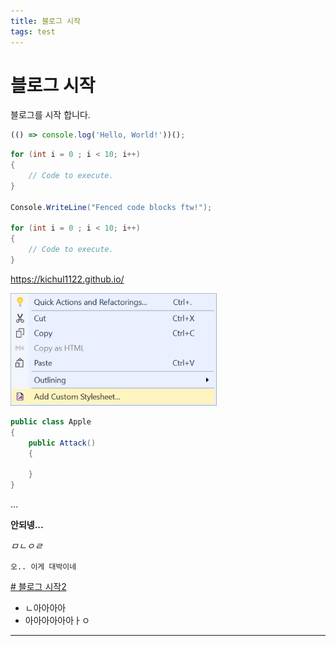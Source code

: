 ```yaml
---
title: 블로그 시작
tags: test
---
```


# 블로그 시작
블로그를 시작 합니다.


```javascript
(() => console.log('Hello, World!'))();
```

```csharp
for (int i = 0 ; i < 10; i++)
{
    // Code to execute.
}

Console.WriteLine("Fenced code blocks ftw!");

for (int i = 0 ; i < 10; i++)
{
    // Code to execute.
}

```


https://kichul1122.github.io/


![File](file.png)


```csharp
public class Apple
{
    public Attack()
    {
    
    }
}
```
...


**안되넹...**

*ㅁㄴㅇㄹ*

`오.. 이게 대박이네`

[# 블로그 시작2](http://example.com)


 - ㄴ아아아아
 - 아아아아아아ㅏㅇ

---
